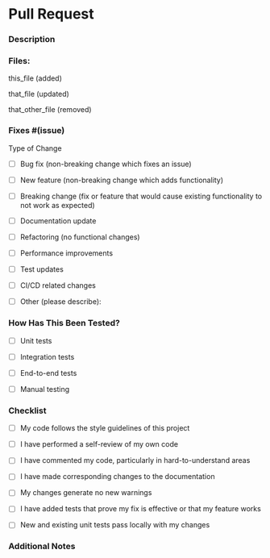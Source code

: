 # Pull Request

### Description

<!-- Drop a lil description of the changes you made by this PR. -->

 

### Files:

<!-- Files affected by this PR. -->

this_file (added)

that_file (updated)

that_other_file (removed)

 

 

### Fixes #(issue)
Type of Change

<!-- Mark the appropriate options -->

- [ ] Bug fix (non-breaking change which fixes an issue)
- [ ] New feature (non-breaking change which adds functionality)
- [ ]  Breaking change (fix or feature that would cause existing functionality to not work as expected)
- [ ]  Documentation update
- [ ]  Refactoring (no functional changes)
- [ ]  Performance improvements
- [ ]  Test updates
- [ ]  CI/CD related changes
- [ ]  Other (please describe):

 

### How Has This Been Tested?

<!-- Mark the appropriate options -->

- [ ] Unit tests
- [ ]  Integration tests
- [ ]  End-to-end tests
- [ ]  Manual testing

 

### Checklist

<!-- Mark the appropriate options -->

- [ ]  My code follows the style guidelines of this project
- [ ]  I have performed a self-review of my own code
- [ ]  I have commented my code, particularly in hard-to-understand areas
- [ ]  I have made corresponding changes to the documentation
- [ ]  My changes generate no new warnings
- [ ]  I have added tests that prove my fix is effective or that my feature works
- [ ]  New and existing unit tests pass locally with my changes

 

### Additional Notes